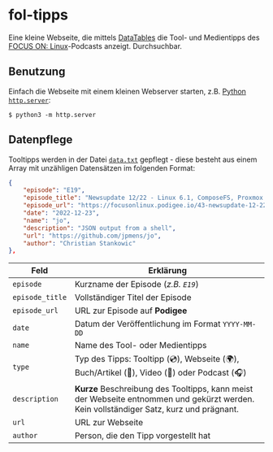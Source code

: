 # fol-tipps

Eine kleine Webseite, die mittels [DataTables](https://datatables.net/) die Tool- und Medientipps des [FOCUS ON: Linux](https://focusonlinux.podigee.io/)-Podcasts anzeigt. Durchsuchbar.

## Benutzung

Einfach die Webseite mit einem kleinen Webserver starten, z.B. [Python `http.server`](https://docs.python.org/3/library/http.html):

```command
$ python3 -m http.server
```

## Datenpflege

Tooltipps werden in der Datei [`data.txt`](data.txt) gepflegt - diese besteht aus einem Array mit unzähligen Datensätzen im folgenden Format:

```json
{
    "episode": "E19",
    "episode_title": "Newsupdate 12/22 - Linux 6.1, ComposeFS, Proxmox 7.3, Forgejo, ClamAV 1.0",
    "episode_url": "https://focusonlinux.podigee.io/43-newsupdate-12-22-linux-6-1-composefs-proxmox-7-3-forgejo-clamav-1-0",
    "date": "2022-12-23",
    "name": "jo",
    "description": "JSON output from a shell",
    "url": "https://github.com/jpmens/jo",
    "author": "Christian Stankowic"
},
```

| Feld | Erklärung |
| ---- | --------- |
| `episode` | Kurzname der Episode (*z.B. `E19`*) |
| `episode_title` | Vollständiger Titel der Episode |
| `episode_url` | URL zur Episode auf **Podigee** |
| `date` | Datum der Veröffentlichung im Format `YYYY-MM-DD` |
| `name` | Name des Tool- oder Medientipps |
| `type` | Typ des Tipps: Tooltipp (💿), Webseite (🌍), Buch/Artikel (📕), Video (🎥) oder Podcast (🎧) |
| `description` | **Kurze** Beschreibung des Tooltipps, kann meist der Webseite entnommen und gekürzt werden. Kein vollständiger Satz, kurz und prägnant. |
| `url` | URL zur Webseite |
| `author` | Person, die den Tipp vorgestellt hat |
